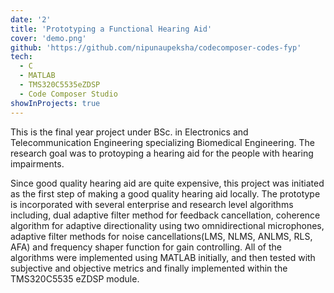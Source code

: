 ```yaml
---
date: '2'
title: 'Prototyping a Functional Hearing Aid'
cover: 'demo.png'
github: 'https://github.com/nipunaupeksha/codecomposer-codes-fyp'
tech:
  - C
  - MATLAB
  - TMS320C5535eZDSP
  - Code Composer Studio
showInProjects: true
---
```


This is the final year project under BSc. in Electronics and Telecommunication Engineering specializing Biomedical Engineering. The research goal was to protoyping a hearing aid for the people with hearing impairments.

Since good quality hearing aid are quite expensive, this project was initiated as the first step of making a good quality hearing aid locally. The prototype is incorporated with several enterprise and research level algorithms including, dual adaptive filter method for feedback cancellation, coherence algorithm for adaptive directionality using two omnidirectional microphones, adaptive filter methods for noise cancellations(LMS, NLMS, ANLMS, RLS, AFA) and frequency shaper function for gain controlling. All of the algorithms were implemented using MATLAB initially, and then tested with subjective and objective metrics and finally implemented within the TMS320C5535 eZDSP module.

